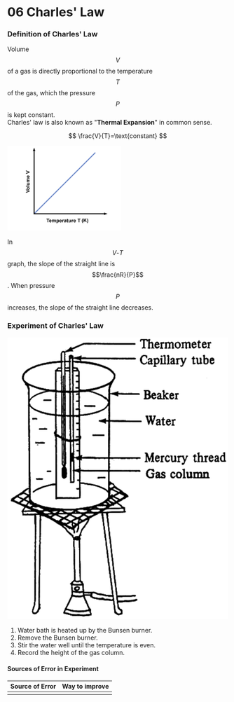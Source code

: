 # 06 Charles' Law

### Definition of Charles' Law

Volume $$V$$ of a gas is directly proportional to the temperature $$T$$ of the gas, which the pressure $$P$$ is kept constant.  
Charles' law is also known as "**Thermal Expansion**" in common sense.

$$
\frac{V}{T}=\text{constant}
$$

![](../../../.gitbook/assets/image%20%284%29.png)

In $$V\text{-}T$$ graph, the slope of the straight line is $$\frac{nR}{P}$$. When pressure $$P$$ increases, the slope of the straight line decreases.

### Experiment of Charles' Law

![](../../../.gitbook/assets/image%20%289%29.png)

1. Water bath is heated up by the Bunsen burner.
2. Remove the Bunsen burner.
3. Stir the water well until the temperature is even.
4. Record the height of the gas column.

#### Sources of Error in Experiment

| Source of Error | Way to improve |
| :--- | :--- |
|  |  |



